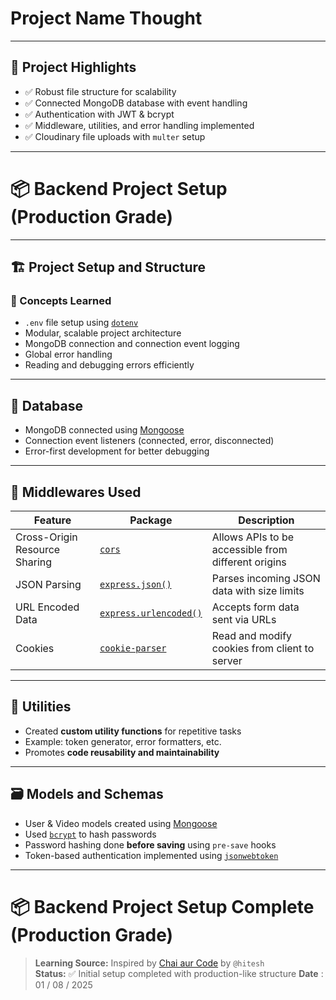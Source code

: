 # Project Name Thought
---
## 🚀 Project Highlights

- ✅ Robust file structure for scalability  
- ✅ Connected MongoDB database with event handling  
- ✅ Authentication with JWT & bcrypt  
- ✅ Middleware, utilities, and error handling implemented  
- ✅ Cloudinary file uploads with `multer` setup  

---

# 📦 Backend Project Setup (Production Grade)
---

## 🏗️ Project Setup and Structure

### 🧠 Concepts Learned

- `.env` file setup using [`dotenv`](https://www.npmjs.com/package/dotenv)
- Modular, scalable project architecture
- MongoDB connection and connection event logging
- Global error handling
- Reading and debugging errors efficiently

---

## 🔗 Database

- MongoDB connected using [Mongoose](https://www.npmjs.com/package/mongoose)
- Connection event listeners (connected, error, disconnected)
- Error-first development for better debugging

---

## 🧰 Middlewares Used

| Feature | Package | Description |
|--------|---------|-------------|
| Cross-Origin Resource Sharing | [`cors`](https://www.npmjs.com/package/cors) | Allows APIs to be accessible from different origins |
| JSON Parsing | [`express.json()`](https://expressjs.com/en/api.html#express.json) | Parses incoming JSON data with size limits |
| URL Encoded Data | [`express.urlencoded()`](https://expressjs.com/en/api.html#express.urlencoded) | Accepts form data sent via URLs |
| Cookies | [`cookie-parser`](https://www.npmjs.com/package/cookie-parser) | Read and modify cookies from client to server |

---

## 🧩 Utilities

- Created **custom utility functions** for repetitive tasks  
- Example: token generator, error formatters, etc.  
- Promotes **code reusability and maintainability**

---

## 🗃️ Models and Schemas

- User & Video models created using [Mongoose](https://mongoosejs.com/)
- Used [`bcrypt`](https://www.npmjs.com/package/bcrypt) to hash passwords
- Password hashing done **before saving** using `pre-save` hooks
- Token-based authentication implemented using [`jsonwebtoken`](https://www.npmjs.com/package/jsonwebtoken)

---
# 📦 Backend Project Setup Complete (Production Grade)


> **Learning Source:** Inspired by [Chai aur Code](https://www.youtube.com/@HiteshChoudharydotcom) by `@hitesh`  
> **Status:** ✅ Initial setup completed with production-like structure **Date** : 01 / 08 / 2025
